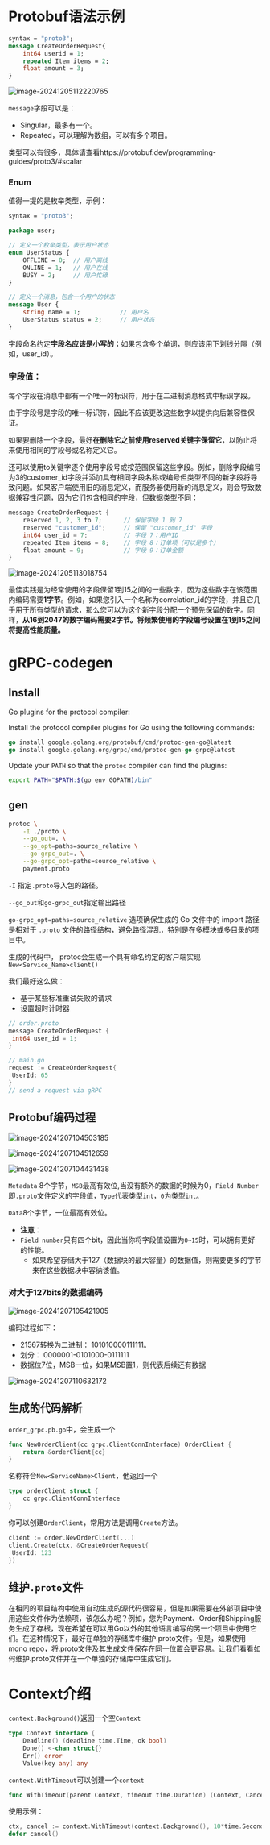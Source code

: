 # Protobuf语法示例

```protobuf
syntax = "proto3";
message CreateOrderRequest{
	int64 userid = 1;
	repeated Item items = 2;
	float amount = 3;
}
```

![image-20241205112220765](assets/image-20241205112220765.png)

`message`字段可以是：

- Singular，最多有一个。
- Repeated，可以理解为数组，可以有多个项目。

类型可以有很多，具体请查看https://protobuf.dev/programming-guides/proto3/#scalar

### Enum

值得一提的是枚举类型，示例：

```protobuf
syntax = "proto3";

package user;

// 定义一个枚举类型，表示用户状态
enum UserStatus {
    OFFLINE = 0;  // 用户离线
    ONLINE = 1;   // 用户在线
    BUSY = 2;     // 用户忙碌
}

// 定义一个消息，包含一个用户的状态
message User {
    string name = 1;           // 用户名
    UserStatus status = 2;     // 用户状态
}
```

字段命名约定**字段名应该是小写的**；如果包含多个单词，则应该用下划线分隔（例如，user_id）。

### 字段值：

每个字段在消息中都有一个唯一的标识符，用于在二进制消息格式中标识字段。

由于字段号是字段的唯一标识符，因此不应该更改这些数字以提供向后兼容性保证。

如果要删除一个字段，最好**在删除它之前使用reserved关键字保留它**，以防止将来使用相同的字段号或名称定义它。

还可以使用to关键字逐个使用字段号或按范围保留这些字段。例如，删除字段编号为3的customer_id字段并添加具有相同字段名称或编号但类型不同的新字段将导致问题。如果客户端使用旧的消息定义，而服务器使用新的消息定义，则会导致数据兼容性问题，因为它们包含相同的字段，但数据类型不同：

```go
message CreateOrderRequest {
    reserved 1, 2, 3 to 7;      // 保留字段 1 到 7
    reserved "customer_id";     // 保留 "customer_id" 字段
    int64 user_id = 7;          // 字段 7：用户ID
    repeated Item items = 8;    // 字段 8：订单项（可以是多个）
    float amount = 9;           // 字段 9：订单金额
}
```

![image-20241205113018754](assets/image-20241205113018754.png)

最佳实践是为经常使用的字段保留1到15之间的一些数字，因为这些数字在该范围内编码需要**1字节**。例如，如果您引入一个名称为correlation_id的字段，并且它几乎用于所有类型的请求，那么您可以为这个新字段分配一个预先保留的数字。同样，**从16到2047的数字编码需要2字节。将频繁使用的字段编号设置在1到15之间将提高性能质量。**

# gRPC-codegen

## Install

Go plugins for the protocol compiler:

Install the protocol compiler plugins for Go using the following commands:

```go
go install google.golang.org/protobuf/cmd/protoc-gen-go@latest
go install google.golang.org/grpc/cmd/protoc-gen-go-grpc@latest
```

Update your `PATH` so that the `protoc` compiler can find the plugins:

```sh
export PATH="$PATH:$(go env GOPATH)/bin"
```

## gen

```sh
protoc \
	-I ./proto \
    --go_out=. \
    --go_opt=paths=source_relative \
    --go-grpc_out=. \
    --go-grpc_opt=paths=source_relative \
    payment.proto
```

`-I` 指定`.proto`导入包的路径。

`--go_out`和`go-grpc_out`指定输出路径

`go-grpc_opt=paths=source_relative` 选项确保生成的 Go 文件中的 import 路径是相对于 `.proto` 文件的路径结构，避免路径混乱，特别是在多模块或多目录的项目中。

生成的代码中， protoc会生成一个具有命名约定的客户端实现`New<Service_Name>client()`

我们最好这么做：

- 基于某些标准重试失败的请求
- 设置超时计时器

```go
// order.proto
message CreateOrderRequest {
 int64 user_id = 1;
}

// main.go
request := CreateOrderRequest{
 UserId: 65
}
// send a request via gRPC

```

## Protobuf编码过程

![image-20241207104503185](assets/image-20241207104503185.png)

![image-20241207104512659](assets/image-20241207104512659.png)

![image-20241207104431438](assets/image-20241207104431438.png)

`Metadata` 8个字节，`MSB`最高有效位,当没有额外的数据的时候为0，`Field Number`即`.proto`文件定义的字段值，`Type`代表类型`int`，`0`为类型`int`。

`Data`8个字节，一位最高有效位。

- **注意**：
- `Field number`只有四个bit，因此当你将字段值设置为`0~15`时，可以拥有更好的性能。
  - 如果希望存储大于127（数据块的最大容量）的数据值，则需要更多的字节来在这些数据块中容纳该值。

### 对大于127bits的数据编码

![image-20241207105421905](assets/image-20241207105421905.png)

编码过程如下：

- 21567转换为二进制： 101010000111111。
- 划分： 0000001-0101000-0111111
- 数据位7位，MSB一位，如果MSB置1，则代表后续还有数据

![image-20241207110632172](assets/image-20241207110632172.png) 



## 生成的代码解析

`order_grpc.pb.go`中，会生成一个

```go
func NewOrderClient(cc grpc.ClientConnInterface) OrderClient {
	return &orderClient{cc}
}
```

名称符合`New<ServiceName>Client`，他返回一个

```go
type orderClient struct {
	cc grpc.ClientConnInterface
}
```

你可以创建`OrderClient`，常用方法是调用`Create`方法。

```go
client := order.NewOrderClient(...)
client.Create(ctx, &CreateOrderRequest{
 UserId: 123
})
```

## 维护`.proto`文件

在相同的项目结构中使用自动生成的源代码很容易，但是如果需要在外部项目中使用这些文件作为依赖项，该怎么办呢？例如，您为Payment、Order和Shipping服务生成了存根，现在希望在可以用Go以外的其他语言编写的另一个项目中使用它们。在这种情况下，最好在单独的存储库中维护.proto文件。但是，如果使用mono repo，将.proto文件及其生成文件保存在同一位置会更容易。让我们看看如何维护.proto文件并在一个单独的存储库中生成它们。

# Context介绍

`context.Background()`返回一个空`Context`

```go
type Context interface {
    Deadline() (deadline time.Time, ok bool)
    Done() <-chan struct{}
    Err() error
    Value(key any) any
```

`context.WithTimeout`可以创建一个`context`

```go
func WithTimeout(parent Context, timeout time.Duration) (Context, CancelFunc)
```

使用示例：

```go
ctx, cancel := context.WithTimeout(context.Background(), 10*time.Second)
defer cancel()
```

